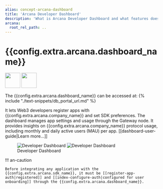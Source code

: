 ```yaml
---
alias: concept-arcana-dashboard
title: 'Arcana Developer Dashboard'
description: 'What is Arcana Developer Dashboard and what features does it offer for Web3 app developers.'
arcana:
  root_rel_path: ..
---
```


# {{config.extra.arcana.dashboard_name}}

<img src="{{config.extra.arcana.img_dir}}/icons/i_an_dashboard_light.{{config.extra.arcana.img_png}}#only-light" width="50"/>
<img src="{{config.extra.arcana.img_dir}}/icons/i_an_dashboard_dark.{{config.extra.arcana.img_png}}#only-dark" width="50"/>

The {{config.extra.arcana.dashboard_name}} can be accessed at: {% include "./text-snippets/db_portal_url.md" %}

It lets Web3 developers register apps with {{config.extra.arcana.company_name}} and set SDK preferences. The dashboard manages app settings and usage through the Gateway node. It provides insights on {{config.extra.arcana.company_name}} protocol usage, including monthly and daily active users (MAU) per app. [[dashboard-user-guide|Learn more...]]

<figure markdown="span">
  <img src="{{config.extra.arcana.img_dir}}/diagrams/d_an_dashboard_light.{{config.extra.arcana.img_png}}#only-light" alt="Developer Dashboard" class="an-screenshots width_85pc"/>
  <img src="{{config.extra.arcana.img_dir}}/diagrams/d_an_dashboard_dark.{{config.extra.arcana.img_png}}#only-dark" alt="Developer Dashboard" class="an-screenshots width_85pc"/>
  <figcaption>Developer Dashboard</figcaption>
</figure>

!!! an-caution

    Before integrating any application with the {{config.extra.arcana.sdk_name}}, it must be [[register-app-auth|registered]] and [[index-configure-auth|configured for user onboarding]] through the {{config.extra.arcana.dashboard_name}}.